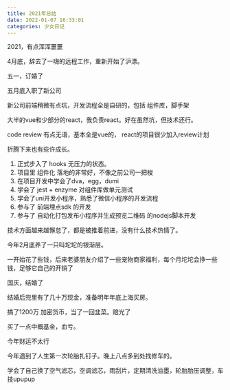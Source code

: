 ```yaml
---
title: 2021年总结
date: 2022-01-07 16:33:01
categories: 少女日记
---
```


2021，有点浑浑噩噩

<!--more-->

4月底，辞去了一嗨的远程工作，重新开始了沪漂。

五一，订婚了

五月底入职了新公司

新公司前端稍微有点坑，开发流程全是自研的，包括 组件库，脚手架

大半的vue和少部分的react，我负责react。好在虽然坑，但技术还行。

code review 有点无语，基本全是vue的， react的项目很少加入review计划

折腾下来也有些许成长。

1. 正式步入了 hooks 无压力的状态。
2. 项目里 组件化 落地的非常好，不像之前公司一把梭
3. 在项目开发中学会了dva，egg，dumi
4. 学会了 jest + enzyme 对组件库做单元测试
5. 学会了uni开发小程序，熟悉了微信小程序的开发流程
6. 参与了 前端埋点sdk 的开发
7. 参与了 自动化打包发布小程序并生成预览二维码 的nodejs脚本开发

技术方面越来越懈怠了，都是被推着前进，没有什么技术热情了。

今年2月底养了一只叫坨坨的银渐层。

一开始花了些钱，后来老婆朋友介绍了一些宠物商家福利，每个月坨坨会挣一些钱，足够它自己的开销了

国庆，结婚了

结婚后兜里有了几十万现金，准备明年年底上海买房。

搞了1200万 加密货币，当了一回韭菜。赔光了

买了一点中概基金，血亏。

今年财运不太行

今年遇到了人生第一次轮胎扎钉子。晚上八点多到处找修车的。

学会了自己换了空气滤芯，空调滤芯，雨刮片，定期清洗油墨，轮胎胎压调整，车技upupup

